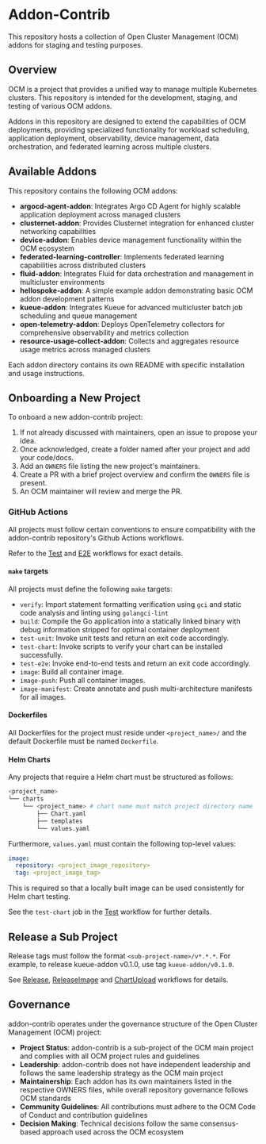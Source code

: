 # Addon-Contrib

This repository hosts a collection of Open Cluster Management (OCM) addons for staging and testing purposes.

## Overview

OCM is a project that provides a unified way to manage multiple Kubernetes clusters.
This repository is intended for the development, staging, and testing of various OCM addons.

Addons in this repository are designed to extend the capabilities of OCM deployments,
providing specialized functionality for workload scheduling, application deployment, observability, 
device management, data orchestration, and federated learning across multiple clusters.

## Available Addons

This repository contains the following OCM addons:

- **argocd-agent-addon**: Integrates Argo CD Agent for highly scalable application deployment across managed clusters
- **clusternet-addon**: Provides Clusternet integration for enhanced cluster networking capabilities
- **device-addon**: Enables device management functionality within the OCM ecosystem
- **federated-learning-controller**: Implements federated learning capabilities across distributed clusters
- **fluid-addon**: Integrates Fluid for data orchestration and management in multicluster environments
- **hellospoke-addon**: A simple example addon demonstrating basic OCM addon development patterns
- **kueue-addon**: Integrates Kueue for advanced multicluster batch job scheduling and queue management
- **open-telemetry-addon**: Deploys OpenTelemetry collectors for comprehensive observability and metrics collection
- **resource-usage-collect-addon**: Collects and aggregates resource usage metrics across managed clusters

Each addon directory contains its own README with specific installation and usage instructions.

## Onboarding a New Project

To onboard a new addon-contrib project:

1. If not already discussed with maintainers, open an issue to propose your idea.
1. Once acknowledged, create a folder named after your project and add your code/docs.
1. Add an `OWNERS` file listing the new project's maintainers.
1. Create a PR with a brief project overview and confirm the `OWNERS` file is present.
1. An OCM maintainer will review and merge the PR.

### GitHub Actions

All projects must follow certain conventions to ensure compatibility with the addon-contrib repository's Github Actions workflows.

Refer to the [Test](./.github/workflows/test.yml) and [E2E](./.github/workflows/e2e.yml) workflows for exact details.

#### `make` targets

All projects must define the following `make` targets:

- `verify`: Import statement formatting verification using `gci` and static code analysis and linting using `golangci-lint`
- `build`: Compile the Go application into a statically linked binary with debug information stripped for optimal container deployment
- `test-unit`: Invoke unit tests and return an exit code accordingly.
- `test-chart`: Invoke scripts to verify your chart can be installed successfully.
- `test-e2e`: Invoke end-to-end tests and return an exit code accordingly.
- `image`: Build all container image.
- `image-push`: Push all container images.
- `image-manifest`: Create annotate and push multi-architecture manifests for all images.

#### Dockerfiles

All Dockerfiles for the project must reside under `<project_name>/` and the default Dockerfile must be named `Dockerfile`.

#### Helm Charts

Any projects that require a Helm chart must be structured as follows:

```bash
<project_name>
└── charts
    └── <project_name> # chart name must match project directory name
        ├── Chart.yaml
        ├── templates
        └── values.yaml
```

Furthermore, `values.yaml` must contain the following top-level values:

```yaml
image:
  repository: <project_image_repository>
  tag: <project_image_tag>
```

This is required so that a locally built image can be used consistently for Helm chart testing.

See the `test-chart` job in the [Test](./.github/workflows/test.yml) workflow for further details.

## Release a Sub Project

Release tags must follow the format `<sub-project-name>/v*.*.*`. For example, to release kueue-addon v0.1.0, use tag `kueue-addon/v0.1.0`.

See [Release](./.github/workflows/release.yml), [ReleaseImage](./.github/workflows/releaseimage.yml) and [ChartUpload](./.github/workflows/chart-upload.yml) workflows for details.

## Governance

addon-contrib operates under the governance structure of the Open Cluster Management (OCM) project:

- **Project Status**: addon-contrib is a sub-project of the OCM main project and complies with all OCM project rules and guidelines
- **Leadership**: addon-contrib does not have independent leadership and follows the same leadership strategy as the OCM main project
- **Maintainership**: Each addon has its own maintainers listed in the respective OWNERS files, while overall repository governance follows OCM standards
- **Community Guidelines**: All contributions must adhere to the OCM Code of Conduct and contribution guidelines
- **Decision Making**: Technical decisions follow the same consensus-based approach used across the OCM ecosystem
